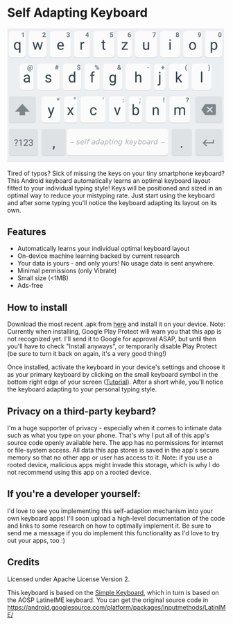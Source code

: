 # Self Adapting Keyboard

<img src="images/screenshot-0.png"
      alt="closeup"
      width="500"/>
      
Tired of typos? Sick of missing the keys on your tiny smartphone keyboard? This Android keyboard automatically learns an optimal keyboard layout fitted to your individual typing style! Keys will be positioned and sized in an optimal way to reduce your mistyping rate. Just start using the keyboard and after some typing you'll notice the keyboard adapting its layout on its own.

## Features

- Automatically learns your individual optimal keyboard layout
- On-device machine learning backed by current research
- Your data is yours - and only yours! No usage data is sent anywhere.
- Minimal permissions (only Vibrate)
- Small size (<1MB)
- Ads-free

## How to install

Download the most recent .apk from [here](https://github.com/mkirchhof/self-adapting-keyboard/releases) and install it on your device. Note: Currently when installing, Google Play Protect will warn you that this app is not recognized yet. I'll send it to Google for approval ASAP, but until then you'll have to check "Install anyways", or temporarily disable Play Protect (be sure to turn it back on again, it's a very good thing!)

Once installed, activate the keyboard in your device's settings and choose it as your primary keyboard by clicking on the small keyboard symbol in the bottom right edge of your screen ([Tutorial](https://support.swiftkey.com/hc/en-us/articles/201591521-How-do-I-switch-between-and-manage-my-keyboards-)). After a short while, you'll notice the keyboard adapting to your personal typing style.

## Privacy on a third-party keybard?

I'm a huge supporter of privacy - especially when it comes to intimate data such as what you type on your phone. That's why I put all of this app's source code openly available here. The app has no permissions for internet or file-system access. All data this app stores is saved in the app's secure memory so that no other app or user has access to it. Note: if you use a rooted device, malicious apps might invade this storage, which is why I do not recommend using this app on a rooted device.

## If you're a developer yourself:

I'd love to see you implementing this self-adaption mechanism into your own keyboard apps! I'll soon upload a high-level documentation of the code and links to some research on how to optimally implement it. Be sure to send me a message if you do implement this functionality as I'd love to try out your apps, too :)

## Credits

Licensed under Apache License Version 2.

This keyboard is based on the [Simple Keyboard](https://github.com/rkkr/simple-keyboard), which in turn is based on the AOSP LatineIME keyboard. You can get the original source code in https://android.googlesource.com/platform/packages/inputmethods/LatinIME/
